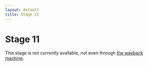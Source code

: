 ```yaml
---
layout: default
title: Stage 11
---
```



# Stage 11
This stage is not currently available, not even through [the wayback machine](https://web.archive.org/). 